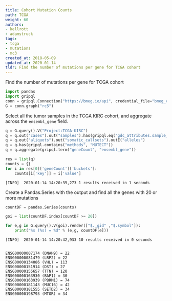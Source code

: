 ```yaml
---
title: Cohort Mutation Counts
path: TCGA
weight: 60
authors:
- kellrott
- adamstruck
tags:
- tcga
- mutations
- mc3
created_at: 2018-05-09
updated_at: 2020-01-14
tldr: Find the number of mutations per gene for TCGA cohort
---
```

Find the number of mutations per gene for TCGA cohort


```python
import pandas
import gripql
conn = gripql.Connection("https://bmeg.io/api", credential_file="bmeg_credentials.json")
G = conn.graph("rc5")
```

Select all the tumor samples in the TCGA KIRC cohort, and aggregate across the `ensembl_gene` field.


```python
q = G.query().V("Project:TCGA-KIRC")
q = q.out("cases").out("samples").has(gripql.eq("gdc_attributes.sample_type", "Primary Tumor"))
q = q.out("aliquots").out("somatic_callsets").outE("alleles")
q = q.has(gripql.contains("methods", "MUTECT"))
q = q.aggregate(gripql.term("geneCount", "ensembl_gene"))

res = list(q)
counts = {}
for i in res[0]['geneCount']['buckets']:
    counts[i['key']] = i['value']

```

    [INFO]	2020-01-14 14:20:35,273	1 results received in 1 seconds


Create a Pandas.Series with the output and find all the genes with 20 or more mutations


```python
countDF = pandas.Series(counts)
```


```python
goi = list(countDF.index[countDF >= 20])
```


```python
for e,g in G.query().V(goi).render(["$._gid" ,"$.symbol"]):
    print("%s (%s) = %d" % (e,g, countDF[e]))
```

    [INFO]	2020-01-14 14:20:42,933	10 results received in 0 seconds


    ENSG00000007174 (DNAH9) = 22
    ENSG00000081479 (LRP2) = 22
    ENSG00000134086 (VHL) = 113
    ENSG00000151914 (DST) = 27
    ENSG00000155657 (TTN) = 120
    ENSG00000163930 (BAP1) = 30
    ENSG00000163939 (PBRM1) = 74
    ENSG00000181143 (MUC16) = 42
    ENSG00000181555 (SETD2) = 34
    ENSG00000198793 (MTOR) = 34



```python

```
